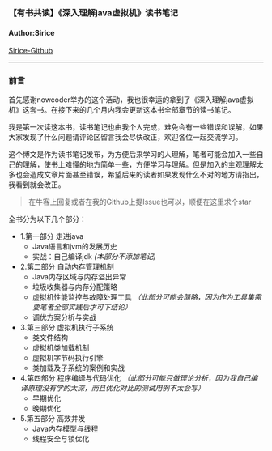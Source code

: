 ### 【有书共读】《深入理解java虚拟机》读书笔记
#### Author:Sirice
[Sirice-Github](https://github.com/Sirice19/Understanding-the-JVM-reading-notes)
***
### 前言
首先感谢nowcoder举办的这个活动，我也很幸运的拿到了《深入理解java虚拟机》这套书。在接下来的几个月内我会更新这本书全部章节的读书笔记。

我是第一次读这本书，读书笔记也由我个人完成，难免会有一些错误和误解，如果大家发现了什么问题请评论区留言我会尽快改正，欢迎各位一起交流学习。

这个博文是作为读书笔记发布，为方便后来学习的人理解，笔者可能会加入一些自己的理解，使书上难懂的地方简单一些，方便学习与理解。但是加入的主观理解太多也会造成文章片面甚至错误，希望后来的读者如果发现什么不对的地方请指出，我看到就会改正。

> 在牛客上回复或者在我的Github上提Issue也可以，顺便在这里求个star

全书分为以下几个部分：
- 1.第一部分 走进java
  - Java语言和jvm的发展历史
  - 实战：自己编译jdk    *(本部分不添加笔记)*
- 2.第二部分 自动内存管理机制
  - Java内存区域与内存溢出异常
  - 垃圾收集器与内存分配策略
  - 虚拟机性能监控与故障处理工具 *（此部分可能会简略，因为作为工具集需要笔者全部实践后才可下结论）*
  - 调优方案分析与实战
- 3.第三部分 虚拟机执行子系统
  - 类文件结构
  - 虚拟机类加载机制
  - 虚拟机字节码执行引擎
  - 类加载及子系统的案例和实战
- 4.第四部分 程序编译与代码优化  *（此部分可能只做理论分析，因为我自己编译原理没有学的太深，而且优化对比的测试用例不太会写）*
  - 早期优化
  - 晚期优化
- 5.第五部分 高效并发
  - Java内存模型与线程
  - 线程安全与锁优化
